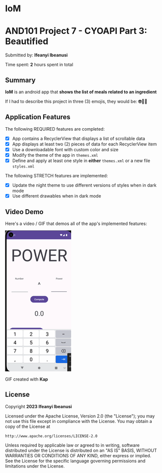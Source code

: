 # IoM

# AND101 Project 7 - CYOAPI Part 3: Beautified

Submitted by: **Ifeanyi Ibeanusi**

Time spent: **2** hours spent in total

## Summary

**IoM** is an android app that **shows the list of meals related to an ingredient**

If I had to describe this project in three (3) emojis, they would be: **🤓🍔🤤**

## Application Features

The following REQUIRED features are completed:

- [X] App contains a RecyclerView that displays a list of scrollable data
- [X] App displays at least two (2) pieces of data for each RecyclerView item
- [X] Use a downloadable font with custom color and size
- [X] Modify the theme of the app in `themes.xml`
- [X] Define and apply at least one style in **either** `themes.xml` or a new file `styles.xml`

The following STRETCH features are implemented:

- [X] Update the night theme to use different versions of styles when in dark mode
- [X] Use different drawables when in dark mode

## Video Demo

Here's a video / GIF that demos all of the app's implemented features:

<img src='https://github.com/obscure-star/IoM/blob/master/submission.gif' title='Video Demo' width='' alt='Video Demo' />

GIF created with **Kap**

<!-- Recommended tools:
- [Kap](https://getkap.co/) for macOS
- [ScreenToGif](https://www.screentogif.com/) for Windows
- [peek](https://github.com/phw/peek) for Linux. -->

## License

Copyright **2023** **Ifeanyi Ibeanusi**

Licensed under the Apache License, Version 2.0 (the "License");
you may not use this file except in compliance with the License.
You may obtain a copy of the License at

    http://www.apache.org/licenses/LICENSE-2.0

Unless required by applicable law or agreed to in writing, software
distributed under the License is distributed on an "AS IS" BASIS,
WITHOUT WARRANTIES OR CONDITIONS OF ANY KIND, either express or implied.
See the License for the specific language governing permissions and
limitations under the License.
